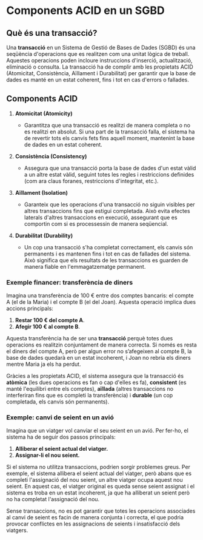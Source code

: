 # Components ACID en un SGBD

## Què és una transacció?

Una **transacció** en un Sistema de Gestió de Bases de Dades (SGBD) és una seqüència d'operacions que es realitzen com una unitat lògica de treball. Aquestes operacions poden incloure instruccions d'inserció, actualització, eliminació o consulta. La transacció ha de complir amb les propietats ACID (Atomicitat, Consistència, Aïllament i Durabilitat) per garantir que la base de dades es manté en un estat coherent, fins i tot en cas d'errors o fallades.

## Components ACID

1. **Atomicitat (Atomicity)**  
   - Garantitza que una transacció es realitzi de manera completa o no es realitzi en absolut. Si una part de la transacció falla, el sistema ha de revertir tots els canvis fets fins aquell moment, mantenint la base de dades en un estat coherent.

2. **Consistència (Consistency)**  
   - Assegura que una transacció porta la base de dades d'un estat vàlid a un altre estat vàlid, seguint totes les regles i restriccions definides (com ara claus foranes, restriccions d'integritat, etc.).

3. **Aïllament (Isolation)**  
   - Garanteix que les operacions d'una transacció no siguin visibles per altres transaccions fins que estigui completada. Això evita efectes laterals d'altres transaccions en execució, assegurant que es comportin com si es processessin de manera seqüencial.

4. **Durabilitat (Durability)**  
   - Un cop una transacció s'ha completat correctament, els canvis són permanents i es mantenen fins i tot en cas de fallades del sistema. Això significa que els resultats de les transaccions es guarden de manera fiable en l'emmagatzematge permanent.



### Exemple financer: transferència de diners

Imagina una transferència de 100 € entre dos comptes bancaris: el compte A (el de la Maria) i el compte B (el del Joan). Aquesta operació implica dues accions principals:
1. **Restar 100 € del compte A**.
2. **Afegir 100 € al compte B**.

Aquesta transferència ha de ser una **transacció** perquè totes dues operacions es realitzin conjuntament de manera correcta. Si només es resta el diners del compte A, però per algun error no s’afegeixen al compte B, la base de dades quedarà en un estat incoherent, i Joan no rebria els diners mentre Maria ja els ha perdut.

Gràcies a les propietats ACID, el sistema assegura que la transacció és **atòmica** (les dues operacions es fan o cap d'elles es fa), **consistent** (es manté l'equilibri entre els comptes), **aïllada** (altres transaccions no interferiran fins que es completi la transferència) i **durable** (un cop completada, els canvis són permanents).


### Exemple: canvi de seient en un avió

Imagina que un viatger vol canviar el seu seient en un avió. Per fer-ho, el sistema ha de seguir dos passos principals:
1. **Alliberar el seient actual del viatger.**
2. **Assignar-li el nou seient.**

Si el sistema no utilitza transaccions, podrien sorgir problemes greus. Per exemple, el sistema allibera el seient actual del viatger, però abans que es completi l'assignació del nou seient, un altre viatger ocupa aquest nou seient. En aquest cas, el viatger original es queda sense seient assignat i el sistema es troba en un estat incoherent, ja que ha alliberat un seient però no ha completat l'assignació del nou.

Sense transaccions, no es pot garantir que totes les operacions associades al canvi de seient es facin de manera conjunta i correcta, el que podria provocar conflictes en les assignacions de seients i insatisfacció dels viatgers.
